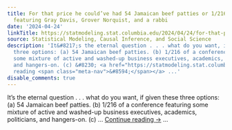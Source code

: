 ```yaml
---
title: For that price he could’ve had 54 Jamaican beef patties or 1/216 of a conference
  featuring Gray Davis, Grover Norquist, and a rabbi
date: '2024-04-24'
linkTitle: https://statmodeling.stat.columbia.edu/2024/04/24/for-that-price-he-couldve-had-54-jamaican-beef-patties-or-1-216-of-a-conference-featuring-gray-davis-grover-norquist-and-a-rabbi/
source: Statistical Modeling, Causal Inference, and Social Science
description: 'It&#8217;s the eternal question . . . what do you want, if given these
  three options: (a) 54 Jamaican beef patties. (b) 1/216 of a conference featuring
  some mixture of active and washed-up business executives, academics, politicians,
  and hangers-on. (c) &#8230; <a href="https://statmodeling.stat.columbia.edu/2024/04/24/for-that-price-he-couldve-had-54-jamaican-beef-patties-or-1-216-of-a-conference-featuring-gray-davis-grover-norquist-and-a-rabbi/">Continue
  reading <span class="meta-nav">&#8594;</span></a> ...'
disable_comments: true
---
```

It&#8217;s the eternal question . . . what do you want, if given these three options: (a) 54 Jamaican beef patties. (b) 1/216 of a conference featuring some mixture of active and washed-up business executives, academics, politicians, and hangers-on. (c) &#8230; <a href="https://statmodeling.stat.columbia.edu/2024/04/24/for-that-price-he-couldve-had-54-jamaican-beef-patties-or-1-216-of-a-conference-featuring-gray-davis-grover-norquist-and-a-rabbi/">Continue reading <span class="meta-nav">&#8594;</span></a> ...